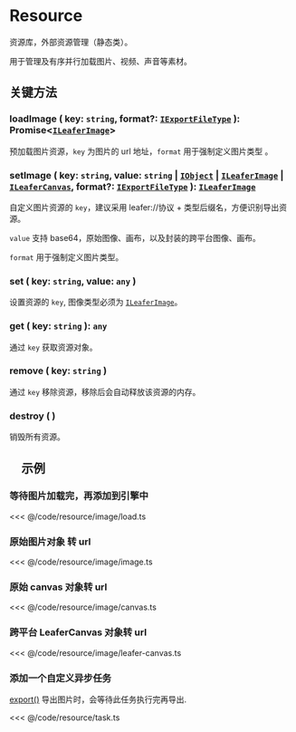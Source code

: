 # Resource

资源库，外部资源管理（静态类）。

用于管理及有序并行加载图片、视频、声音等素材。

## 关键方法

### loadImage ( key: `string`, format?: [`IExportFileType`](/api/modules.md#iexportimagetype) ): Promise<[`ILeaferImage`](/api/interfaces/ILeaferImage.md)>

预加载图片资源，`key` 为图片的 url 地址，`format` 用于强制定义图片类型 。

### setImage ( key: `string`, value: `string` | [`IObject`](/api/interfaces/IObject.md) | [`ILeaferImage`](/api/interfaces/ILeaferImage.md) | [`ILeaferCanvas`](/api/interfaces/ILeaferCanvas.md), format?: [`IExportFileType`](/api/modules.md#iexportimagetype) ): [`ILeaferImage`](/api/interfaces/ILeaferImage.md)

自定义图片资源的 `key`，建议采用 leafer://协议 + 类型后缀名，方便识别导出资源。

`value` 支持 base64，原始图像、画布，以及封装的跨平台图像、画布。

`format` 用于强制定义图片类型。

### set ( key: `string`, value: `any` )

设置资源的 `key`, 图像类型必须为 [`ILeaferImage`](/api/interfaces/ILeaferImage.md)。

### get ( key: `string` ): `any`

通过 `key` 获取资源对象。

### remove ( key: `string` )

通过 `key` 移除资源，移除后会自动释放该资源的内存。

### destroy ( )

销毁所有资源。

## 　示例

### 等待图片加载完，再添加到引擎中

<<< @/code/resource/image/load.ts

### 原始图片对象 转 url

<<< @/code/resource/image/image.ts

### 原始 canvas 对象转 url

<<< @/code/resource/image/canvas.ts

### 跨平台 LeaferCanvas 对象转 url

<<< @/code/resource/image/leafer-canvas.ts

### 添加一个自定义异步任务

[export()](/reference/UI/export.md) 导出图片时，会等待此任务执行完再导出.

<<< @/code/resource/task.ts
